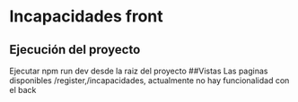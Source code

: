 # Incapacidades front
## Ejecución del proyecto
Ejecutar npm run dev  desde la raiz del proyecto
##Vistas
Las paginas disponibles /register,/incapacidades, actualmente no hay funcionalidad con el back
